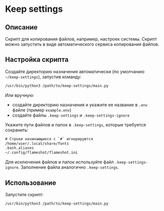 # Keep settings

## Описание

Скрипт для копирования файлов, например, настроек системы. Скрипт можно запустить в виде автоматического сервиса копирования файлов.

## Настройка скрипта

Создайте директорию назначения автоматически (по умолчанию `~/keep-settings`), запустив команду:

```sh
/usr/bin/python3 /path/to/keep-settings/main.py
```

Или вручную:

- создайте директорию назначения и укажите ее название в `.env` файле (пример `example.env`)
- создайте файлы `.keep-settings` и `.keep-settings-ignore`

Укажите пути файлов и папок в `.keep-settings`, которые требуется сохранить:

```txt
# Строки начинающиеся с `#` игнорируются
/home/user/.local/share/fonts
.bash_aliases
~/.config/flameshot/flameshot.ini
```

Для исключения файлов и папок используйте файл `.keep-settings-ignore`. Заполнение файла аналогично `.keep-settings`.

## Использование

Запустите скрипт:

```sh
/usr/bin/python3 /path/to/keep-settings/main.py
```
